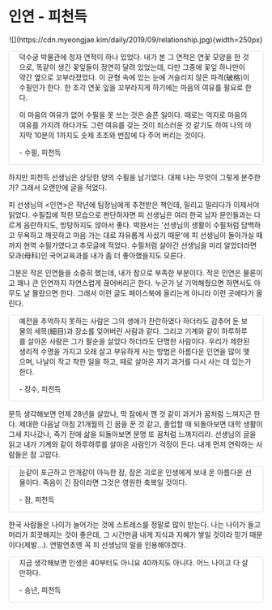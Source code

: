 # 인연 - 피천득

<div style="text-align:center">
<p class="no-indent">![](https://cdn.myeongjae.kim/daily/2019/09/relationship.jpg){width=250px}</p>
</div>

<div class="no-indent" style="
background-color: #fff;
border: 1px solid #e0e0e0!important;
border-radius: 5px;
margin-top: 5px;
margin-bottom: 5px;
padding: 0 20px;
">
덕수궁 박물관에 청자 연적이 하나 있었다. 내가 본 그 연적은 연꽃 모양을 한 것으로, 똑같이 생긴 꽃잎들이 정연히 달려 있었는데, 다만 그중에 꽃잎 하나만이 약간 옆으로 꼬부라졌었다. 이 균형 속에 있는 눈에 거슬리지 않은 파격(破格)이 수필인가 한다. 한 조각 연꽃 잎을 꼬부라지게 하기에는 마음의 여유를 필요로 한다.

이 마음의 여유가 없어 수필을 못 쓰는 것은 슬픈 일이다. 때로는 억지로 마음의 여유를 가지려 하다가도 그런 여유를 갖는 것이 죄스러운 것 같기도 하여 나의 마지막 10분의 1까지도 숫제 초조와 번잡에 다 주어 버리는 것이다.

\- 수필, 피천득
</div>

하지만 피천득 선생님은 상당한 양의 수필을 남기었다. 대체 나는 무엇이 그렇게 분주한가? 그래서 오랜만에 글을 적었다.

피 선생님의 \<인연\>은 작년에 팀장님에게 추천받은 책인데, 밀리고 밀리다가 이제서야 읽었다. 수필집에 적힌 모습으로 판단하자면 피 선생님은 여러 한국 남자 문인들과는 다르게 음란하지도, 방탕하지도 않아서 좋다. 박완서는 '선생님의 생활이 수필처럼 담백하고 무욕하고 깨끗하고 마음 가는 대로 자유롭게 사셨기 때문'에 피 선생님이 돌아가실 때까지 현역 수필가였다고 추모글에 적었다. 수필처럼 살아간 선생님을 미리 알았더라면 모과(母科)인 국어교육과를 내가 좀 더 좋아했을지도 모른다.

그분은 작은 인연들을 소중히 했는데, 내가 참으로 부족한 부분이다. 작은 인연은 물론이고 꽤나 큰 인연까지 자연스럽게 끊어버리곤 한다. 누군가 날 기억해줬으면 하면서도 아무도 날 몰랐으면 한다. 그래서 이런 글도 페이스북에 올리는게 아니라 이런 곳에다가 올린다.

<div class="no-indent" style="
background-color: #fff;
border: 1px solid #e0e0e0!important;
border-radius: 5px;
margin-top: 5px;
margin-bottom: 5px;
padding: 0 20px;
">
예전을 추억하지 못하는 사람은 그의 생애가 찬란하였다 하더라도 감추어 둔 보물의 세목(細目)과 장소를 잊어버린 사람과 같다. 그리고 기계와 같이 하루하루를 살아온 사람은 그가 팔순을 살았다 하더라도 단명한 사람이다. 우리가 제한된 생리적 수명을 가지고 오래 살고 부유하게 사는 방법은 아름다운 인연을 많이 맺으며, 나날이 작고 착한 일을 하고, 때로 살아온 자기 과거를 다시 사는 데 있는가 한다.

\- 장수, 피천득
</div>

문득 생각해보면 언제 28년을 살았나, 막 잠에서 깬 것 같이 과거가 꿈처럼 느껴지곤 한다. 제대한 다음날 아침 21개월의 긴 꿈을 꾼 것 같고, 졸업할 때 되돌아보면 대학 생활이 그새 지나갔나, 죽기 전에 삶을 되돌아보면 분명 또 꿈처럼 느껴지리라. 선생님의 글을 읽고 내가 기계와 같이 하루하루를 살아온 사람인가 걱정이 든다. 내게 먼저 연락하는 사람들은 참 고맙다.

<div class="no-indent" style="
background-color: #fff;
border: 1px solid #e0e0e0!important;
border-radius: 5px;
margin-top: 5px;
margin-bottom: 5px;
padding: 0 20px;
">
눈같이 포근하고 안개같이 아늑한 잠, 잠은 괴로운 인생에게 보내 온 아름다운 선물이다. 죽음이 긴 잠이라면 그것은 영원한 축복일 것이다.

\- 잠, 피천득
</div>

한국 사람들은 나이가 늘어가는 것에 스트레스를 정말로 많이 받는다. 나는 나이가 들고 머리가 희끗해지는 것이 좋은데, 그 시간만큼 내게 지식과 지혜가 쌓일 것이라 믿기 때문이다(제발...). 연말연초엔 꼭 피 선생님의 말을 인용해야겠다.

<div class="no-indent" style="
background-color: #fff;
border: 1px solid #e0e0e0!important;
border-radius: 5px;
margin-top: 5px;
margin-bottom: 5px;
padding: 0 20px;
">
지금 생각해보면 인생은 40부터도 아니요 40까지도 아니다. 어느 나이고 다 살 만하다.

\- 송년, 피천득
</div>